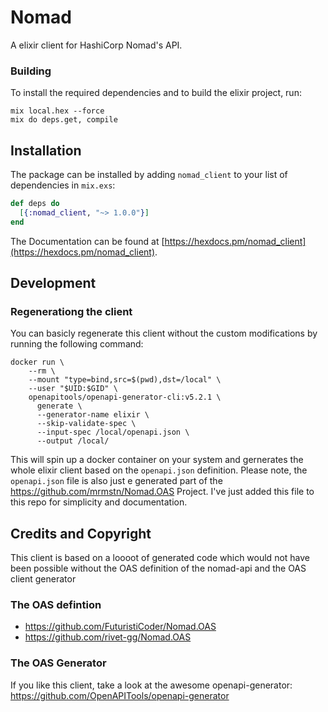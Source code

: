 # Nomad

A elixir client for HashiCorp Nomad's API.

### Building

To install the required dependencies and to build the elixir project, run:
```
mix local.hex --force
mix do deps.get, compile
```

## Installation

The package can be installed
by adding `nomad_client` to your list of dependencies in `mix.exs`:

```elixir
def deps do
  [{:nomad_client, "~> 1.0.0"}]
end
```

The Documentation can be found at [https://hexdocs.pm/nomad_client](https://hexdocs.pm/nomad_client).

## Development
### Regenerationg the client

You can basicly regenerate this client without the custom modifications by running the following command:
```shell
docker run \
    --rm \
    --mount "type=bind,src=$(pwd),dst=/local" \
    --user "$UID:$GID" \
    openapitools/openapi-generator-cli:v5.2.1 \
      generate \
      --generator-name elixir \
      --skip-validate-spec \
      --input-spec /local/openapi.json \
      --output /local/
```

This will spin up a docker container on your system and gernerates the whole elixir client based on the `openapi.json` definition.
Please note, the `openapi.json` file is also just e generated part of the https://github.com/mrmstn/Nomad.OAS Project.
I've just added this file to this repo for simplicity and documentation.

## Credits and Copyright

This client is based on a loooot of generated code which would not have been possible without the OAS definition of the nomad-api and the OAS client generator
### The OAS defintion
 - https://github.com/FuturistiCoder/Nomad.OAS
 - https://github.com/rivet-gg/Nomad.OAS

### The OAS Generator

If you like this client, take a look at the awesome openapi-generator:
 https://github.com/OpenAPITools/openapi-generator